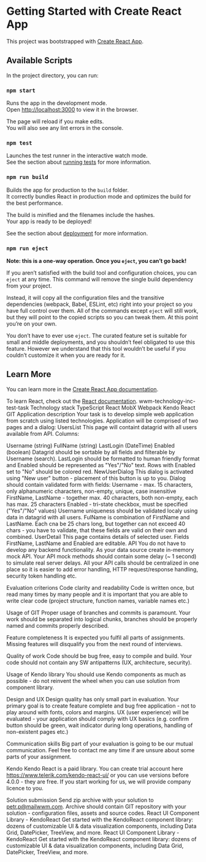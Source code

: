 # Getting Started with Create React App

This project was bootstrapped with [Create React App](https://github.com/facebook/create-react-app).

## Available Scripts

In the project directory, you can run:

### `npm start`

Runs the app in the development mode.\
Open [http://localhost:3000](http://localhost:3000) to view it in the browser.

The page will reload if you make edits.\
You will also see any lint errors in the console.

### `npm test`

Launches the test runner in the interactive watch mode.\
See the section about [running tests](https://facebook.github.io/create-react-app/docs/running-tests) for more information.

### `npm run build`

Builds the app for production to the `build` folder.\
It correctly bundles React in production mode and optimizes the build for the best performance.

The build is minified and the filenames include the hashes.\
Your app is ready to be deployed!

See the section about [deployment](https://facebook.github.io/create-react-app/docs/deployment) for more information.

### `npm run eject`

**Note: this is a one-way operation. Once you `eject`, you can’t go back!**

If you aren’t satisfied with the build tool and configuration choices, you can `eject` at any time. This command will remove the single build dependency from your project.

Instead, it will copy all the configuration files and the transitive dependencies (webpack, Babel, ESLint, etc) right into your project so you have full control over them. All of the commands except `eject` will still work, but they will point to the copied scripts so you can tweak them. At this point you’re on your own.

You don’t have to ever use `eject`. The curated feature set is suitable for small and middle deployments, and you shouldn’t feel obligated to use this feature. However we understand that this tool wouldn’t be useful if you couldn’t customize it when you are ready for it.

## Learn More

You can learn more in the [Create React App documentation](https://facebook.github.io/create-react-app/docs/getting-started).

To learn React, check out the [React documentation](https://reactjs.org/).
wwm-technology-inc-test-task
Technology stack
TypeScript
React
MobX
Webpack
Kendo React
GIT
Application description
Your task is to develop simple web application from scratch using listed technologies. Application will be comprised of two pages and a dialog: UsersList This page will containt datagrid with all users available from API. Columns:

Username (string)
FullName (string)
LastLogin (DateTime)
Enabled (boolean) Datagrid should be sortable by all fields and filterable by Username (search). LastLogin should be formatted to human friendly format and Enabled should be represented as "Yes"/"No" text. Rows with Enabled set to "No" should be colored red. NewUserDialog This dialog is activated using "New user" button - placement of this button is up to you. Dialog should contain validated form with fields:
Username - max. 15 characters, only alphanumeric characters, non-empty, unique, case insensitive
FirstName, LastName - together max. 40 characters, both non-empty, each has max. 25 characters
Enabled - tri-state checkbox, must be specified ("Yes"/"No" values) Username uniqueness should be validated localy using data in datagrid with all users. FulName is combination of FirstName and LastName. Each cna be 25 chars long, but together can not exceed 40 chars - you have to validate, that these fields are valid on their own and combined. UserDetail This page contains details of selected user. Fields FirstName, LastName and Enabled are editable.
API
You do not have to develop any backend functionality. As your data source create in-memory mock API. Your API mock methods should contain some delay (~ 1 second) to simulate real server delays. All your API calls should be centralized in one place so it is easier to add error handling, HTTP request/response handling, security token handling etc.

Evaluation criterions
Code clarity and readability
Code is written once, but read many times by many people and it is important that you are able to write clear code (project structure, function names, variable names etc.)

Usage of GIT
Proper usage of branches and commits is paramount. Your work should be separated into logical chunks, branches should be properly named and commits properly described.

Feature completeness
It is expected you fulfil all parts of assignments. Missing features will disqualify you from the next round of interviews.

Quality of work
Code should be bug free, easy to compile and build. Your code should not contain any SW antipatterns (UX, architecture, security).

Usage of Kendo library
You should use Kendo components as much as possible - do not reinvent the wheel when you can use solution from component library.

Design and UX
Design quality has only small part in evaluation. Your primary goal is to create feature complete and bug free application - not to play around with fonts, colors and margins. UX (user experience) will be evaluated - your application should comply with UX basics (e.g. confirm button should be green, wait indicator during long operations, handling of non-existent pages etc.)

Communication skills
Big part of your evaluation is going to be our mutual communication. Feel free to contact me any time if are unsure about some parts of your assignment.

Kendo
Kendo React is a paid library. You can create trial account here https://www.telerik.com/kendo-react-ui/ or you can use versions before 4.0.0 - they are free. If you start working for us, we will provide company licence to you.

Solution submission
Send zip archive with your solution to petr.p@mailwwm.com. Archive should contain GIT repository with your solution - configuration files, assets and source codes. React UI Component Library - KendoReact Get started with the KendoReact component library: dozens of customizable UI & data visualization components, including Data Grid, DatePicker, TreeView, and more. React UI Component Library - KendoReact Get started with the KendoReact component library: dozens of customizable UI & data visualization components, including Data Grid, DatePicker, TreeView, and more.
